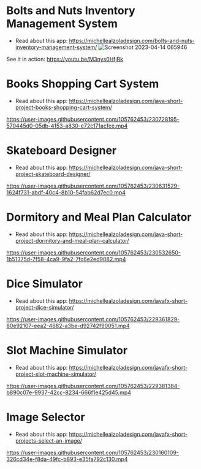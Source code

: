 # Bolts and Nuts Inventory Management System
- Read about this app: https://michellealzoladesign.com/bolts-and-nuts-inventory-management-system/
![Screenshot 2023-04-14 065946](https://user-images.githubusercontent.com/105762453/232064283-96fbd63b-45ae-41c7-8227-8123ebd9cd24.png)

See it in action: https://youtu.be/M3nys0HfjRk

# Books Shopping Cart System
- Read about this app: https://michellealzoladesign.com/java-short-project-books-shopping-cart-system/

https://user-images.githubusercontent.com/105762453/230728195-570445d0-05db-4153-a830-e72c171acfce.mp4

# Skateboard Designer
- Read about this app: https://michellealzoladesign.com/java-short-project-skateboard-designer/

https://user-images.githubusercontent.com/105762453/230631529-1624f731-abdf-40c4-8b10-54fab62d7ec0.mp4

# Dormitory and Meal Plan Calculator
- Read about this app: https://michellealzoladesign.com/java-short-project-dormitory-and-meal-plan-calculator/

https://user-images.githubusercontent.com/105762453/230532650-1b51375d-7f58-4ca9-9fa2-7fc6e2ed9082.mp4

# Dice Simulator
- Read about this app: https://michellealzoladesign.com/javafx-short-project-dice-simulator/

https://user-images.githubusercontent.com/105762453/229361829-80e92107-eea2-4682-a3be-d92742f90051.mp4

# Slot Machine Simulator
- Read about this app: https://michellealzoladesign.com/javafx-short-project-slot-machine-simulator/

https://user-images.githubusercontent.com/105762453/229381384-b890c07e-9937-42cc-8234-666f1e425d45.mp4

# Image Selector
- Read about this app: https://michellealzoladesign.com/javafx-short-projects-select-an-image/

https://user-images.githubusercontent.com/105762453/230160109-326cd34e-f8da-49fc-b893-e35fa792c130.mp4

